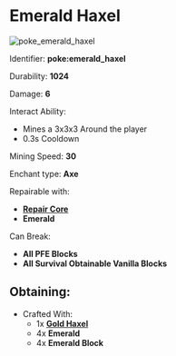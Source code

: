 # Emerald Haxel

![poke\_emerald\_haxel](https://github.com/ItsMePok/PFE/assets/136857747/750a12ac-316b-4488-a71f-ffb504913f24)

Identifier: **poke:emerald\_haxel**

Durability: **1024**

Damage: **6**

Interact Ability:

* Mines a 3x3x3 Around the player
* 0.3s Cooldown

Mining Speed: **30**

Enchant type: **Axe**

Repairable with:

* [**Repair Core**](https://pfewiki.gitbook.io/home/items/cores/repair-core)
* **Emerald**

Can Break:

* **All PFE Blocks**
* **All Survival Obtainable Vanilla Blocks**

## Obtaining:

* Crafted With:
  * 1x [**Gold Haxel**](https://github.com/ItsMePok/PFE/wiki/Gold-Haxel)
  * 4x **Emerald**
  * 4x **Emerald Block**
